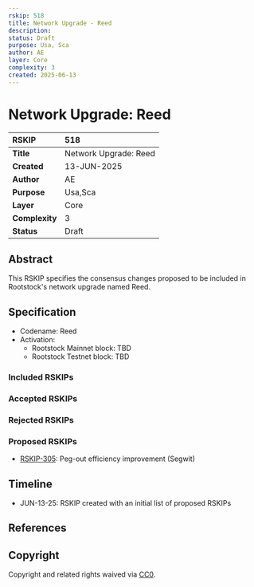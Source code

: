 ```yaml
---
rskip: 518
title: Network Upgrade - Reed
description: 
status: Draft
purpose: Usa, Sca
author: AE
layer: Core
complexity: 3
created: 2025-06-13
---
```

# Network Upgrade: Reed

|RSKIP          | 518                        |
| :------------ |:---------------------------|
|**Title**      | Network Upgrade: Reed      |
|**Created**    | 13-JUN-2025                |
|**Author**     | AE                         |
|**Purpose**    | Usa,Sca                    |
|**Layer**      | Core                       |
|**Complexity** | 3                          |
|**Status**     | Draft                      |

## Abstract

This RSKIP specifies the consensus changes proposed to be included in Rootstock's network upgrade named Reed.

## Specification

- Codename: Reed
- Activation:
	- Rootstock Mainnet block: TBD
	- Rootstock Testnet block: TBD

### Included RSKIPs


### Accepted RSKIPs

### Rejected RSKIPs


### Proposed RSKIPs

- [RSKIP-305](https://github.com/rsksmart/RSKIPs/blob/master/IPs/RSKIP305.md): Peg-out efficiency improvement (Segwit)

## Timeline

- JUN-13-25: RSKIP created with an initial list of proposed RSKIPs

## References

## Copyright

Copyright and related rights waived via [CC0](https://creativecommons.org/publicdomain/zero/1.0/).

